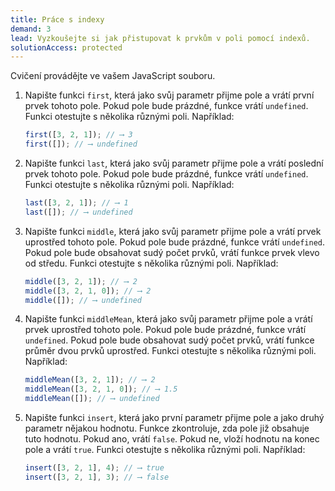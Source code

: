 ```yaml
---
title: Práce s indexy
demand: 3
lead: Vyzkoušejte si jak přistupovat k prvkům v poli pomocí indexů.
solutionAccess: protected
---
```


Cvičení provádějte ve vašem JavaScript souboru.

1.  Napište funkci `first`, která jako svůj parametr přijme pole a vrátí první prvek tohoto pole. Pokud pole bude prázdné, funkce vrátí `undefined`. Funkci otestujte s několika různými poli. Například:

    ```js
    first([3, 2, 1]); // ⟶ 3
    first([]); // ⟶ undefined
    ```
1.  Napište funkci `last`, která jako svůj parametr přijme pole a vrátí poslední prvek tohoto pole. Pokud pole bude prázdné, funkce vrátí `undefined`. Funkci otestujte s několika různými poli. Například:

    ```js
    last([3, 2, 1]); // ⟶ 1
    last([]); // ⟶ undefined
    ```
1.  Napište funkci `middle`, která jako svůj parametr přijme pole a vrátí prvek uprostřed tohoto pole. Pokud pole bude prázdné, funkce vrátí `undefined`. Pokud pole bude obsahovat sudý počet prvků, vrátí funkce prvek vlevo od středu. Funkci otestujte s několika různými poli. Například:

    ```js
    middle([3, 2, 1]); // ⟶ 2
    middle([3, 2, 1, 0]); // ⟶ 2
    middle([]); // ⟶ undefined
    ```
1. Napište funkci `middleMean`, která jako svůj parametr přijme pole a vrátí prvek uprostřed tohoto pole. Pokud pole bude prázdné, funkce vrátí `undefined`. Pokud pole bude obsahovat sudý počet prvků, vrátí funkce průměr dvou prvků uprostřed. Funkci otestujte s několika různými poli. Například:

    ```js
    middleMean([3, 2, 1]); // ⟶ 2
    middleMean([3, 2, 1, 0]); // ⟶ 1.5
    middleMean([]); // ⟶ undefined
    ```
1. Napište funkci `insert`, která jako první parametr přijme pole a jako druhý parametr nějakou hodnotu. Funkce zkontroluje, zda pole již obsahuje tuto hodnotu. Pokud ano, vrátí `false`. Pokud ne, vloží hodnotu na konec pole a vrátí `true`. Funkci otestujte s několika různými poli. Například:

    ```js
    insert([3, 2, 1], 4); // ⟶ true
    insert([3, 2, 1], 3); // ⟶ false
    ```
